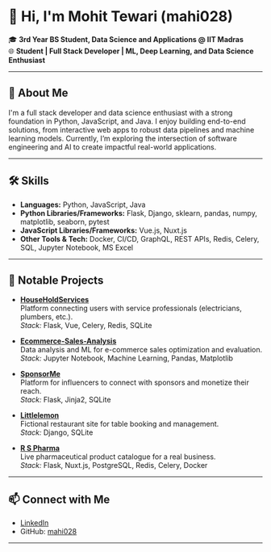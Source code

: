 # 👋 Hi, I'm Mohit Tewari (mahi028)

🎓 **3rd Year BS Student, Data Science and Applications @ IIT Madras**  
🌐 **Student | Full Stack Developer | ML, Deep Learning, and Data Science Enthusiast**

---

## 🚀 About Me

I'm a full stack developer and data science enthusiast with a strong foundation in Python, JavaScript, and Java. I enjoy building end-to-end solutions, from interactive web apps to robust data pipelines and machine learning models. Currently, I’m exploring the intersection of software engineering and AI to create impactful real-world applications.

---

## 🛠️ Skills

- **Languages:** Python, JavaScript, Java
- **Python Libraries/Frameworks:** Flask, Django, sklearn, pandas, numpy, matplotlib, seaborn, pytest
- **JavaScript Libraries/Frameworks:** Vue.js, Nuxt.js
- **Other Tools & Tech:** Docker, CI/CD, GraphQL, REST APIs, Redis, Celery, SQL, Jupyter Notebook, MS Excel

---

## 📌 Notable Projects

- [**HouseHoldServices**](https://github.com/mahi028/HouseHoldServices)  
  Platform connecting users with service professionals (electricians, plumbers, etc.).  
  *Stack:* Flask, Vue, Celery, Redis, SQLite

- [**Ecommerce-Sales-Analysis**](https://github.com/mahi028/Ecommerce-Sales-Analysis)  
  Data analysis and ML for e-commerce sales optimization and evaluation.  
  *Stack:* Jupyter Notebook, Machine Learning, Pandas, Matplotlib

- [**SponsorMe**](https://github.com/mahi028/SponsorMe)  
  Platform for influencers to connect with sponsors and monetize their reach.  
  *Stack:* Flask, Jinja2, SQLite

- [**Littlelemon**](https://github.com/mahi028/littlelemon)  
  Fictional restaurant site for table booking and management.  
  *Stack:* Django, SQLite

- [**R S Pharma**](https://www.rspharmaindia.com)  
  Live pharmaceutical product catalogue for a real business.  
  *Stack:* Flask, Nuxt.js, PostgreSQL, Redis, Celery, Docker

---

## 📫 Connect with Me

- [LinkedIn](https://www.linkedin.com/in/mohit-tewari-1b9791207/)
- GitHub: [mahi028](https://github.com/mahi028)

---

<!--
✨ Always open to new opportunities and collaborations in tech, data, and AI!
-->

<!--
**mahi028/mahi028** is a ✨ _special_ ✨ repository because its `README.md` (this file) appears on your GitHub profile.

Here are some ideas to get you started:

- 🔭 I’m currently working on ...
- 🌱 I’m currently learning ...
- 👯 I’m looking to collaborate on ...
- 🤔 I’m looking for help with ...
- 💬 Ask me about ...
- 📫 How to reach me: ...
- 😄 Pronouns: ...
- ⚡ Fun fact: ...
-->
